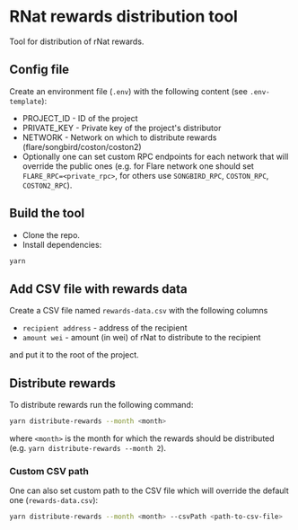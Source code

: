 # RNat rewards distribution tool
Tool for distribution of rNat rewards.

##  Config file
Create an environment file (`.env`) with the following content (see `.env-template`):
- PROJECT_ID - ID of the project
- PRIVATE_KEY - Private key of the project's distributor
- NETWORK - Network on which to distribute rewards (flare/songbird/coston/coston2)
- Optionally one can set custom RPC endpoints for each network that will override the public ones (e.g. for Flare network one should set `FLARE_RPC=<private_rpc>`, for others use `SONGBIRD_RPC`, `COSTON_RPC`, `COSTON2_RPC`).

## Build the tool
- Clone the repo.
- Install dependencies:
```bash
yarn
```

## Add CSV file with rewards data
Create a CSV file named `rewards-data.csv` with the following columns
- `recipient address` - address of the recipient
- `amount wei` - amount (in wei) of rNat to distribute to the recipient

and put it to the root of the project.


## Distribute rewards
To distribute rewards run the following command:
```bash
yarn distribute-rewards --month <month>
```
where `<month>` is the month for which the rewards should be distributed
(e.g. `yarn distribute-rewards --month 2`).

### Custom CSV path
One can also set custom path to the CSV file which will override the default one (`rewards-data.csv`):
```bash
yarn distribute-rewards --month <month> --csvPath <path-to-csv-file>
```


